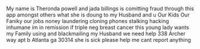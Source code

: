 My name is Theronda powell and jada billings is comitting fraud through this app amongst others what she is doung to my Husband and u Our Kids Our Faniky our jobs noney laundering cloning phones stalking hacking inhumane im in remission if triple neg breast cancer this young lady wants my Family using and blackmailing my Husband we need help 338 Archer way apt b Atlanta ga 30314 she is sick please help me cant report anything



<!---
Jadabillingsisathief/Jadabillingsisathief is a ✨ special ✨ repository because its `README.md` (this file) appears on your GitHub profile.
You can click the Preview link to take a look at your changes.
--->
